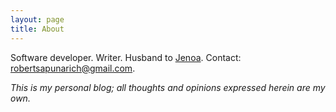 ```yaml
---
layout: page
title: About
---
```


Software developer. Writer. Husband to [Jenoa](http://www.jenoasaplin.com/). Contact: [robertsapunarich@gmail.com](mailto:robertsapunarich@gmail.com). 

_This is my personal blog; all thoughts and opinions expressed herein are my own._
